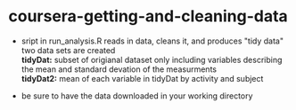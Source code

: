 coursera-getting-and-cleaning-data
==================================

* sript in run_analysis.R reads in data, cleans it, and produces "tidy data" <br/>
two data sets are created <br/>
	<strong>tidyDat:</strong> subset of origianal dataset only including variables describing the mean and standard devation of the measurments <br/>
	<strong>tidyDat2:</strong> mean of each variable in tidyDat by activity and subject
	
* be sure to have the data downloaded in your working directory

